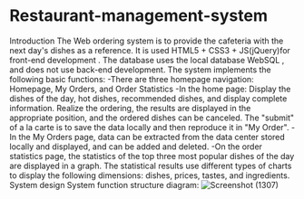 # Restaurant-management-system
Introduction
The Web ordering system is to provide the cafeteria with the next day's dishes as a reference. It is used HTML5 + CSS3 + JS(jQuery)for front-end development . The database uses the local database WebSQL , and does not use back-end development. The system implements the following basic functions:
-There are three homepage navigation: Homepage, My Orders, and Order Statistics
-In the home page:
  Display the dishes of the day, hot dishes, recommended dishes, and display complete information.
  Realize the ordering, the results are displayed in the appropriate position, and the ordered dishes can be canceled.
  The "submit" of a la carte is to save the data locally and then reproduce it in "My Order".
-In the My Orders page, data can be extracted from the data center stored locally and displayed, and can be added and deleted.
-On the order statistics page, the statistics of the top three most popular dishes of the day are displayed in a graph. The statistical results use different types of charts to display the following dimensions: dishes, prices, tastes, and ingredients.
System design
System function structure diagram:
![Screenshot (1307)](https://user-images.githubusercontent.com/66365903/156884819-df16d79c-1b0d-4982-93c1-220807066fb2.png)



